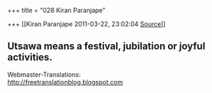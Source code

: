 +++
title = "028 Kiran Paranjape"

+++
[[Kiran Paranjape	2011-03-22, 23:02:04 [Source](https://groups.google.com/g/samskrita/c/i5LJLKHbdqE)]]



Utsawa means a festival, jubilation or joyful activities.  
--------------------------------------  
Webmaster-Translations:  
<http://freetranslationblog.blogspot.com>  


